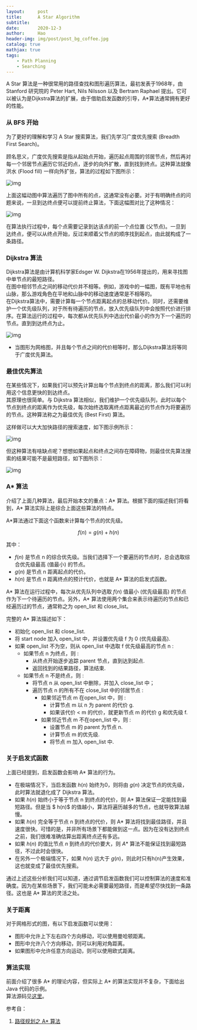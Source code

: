 ```yaml
---
layout:     post
title:      A Star Algorithm
subtitle:   
date:       2020-12-3
author:     Hao
header-img: img/post/post_bg_coffee.jpg
catalog: true
mathjax: true
tags:
    - Path Planning
    - Searching
---
```


A Star 算法是一种很常用的路径查找和图形遍历算法，最初发表于1968年，由 Stanford 研究院的 Peter Hart, Nils Nilsson 以及 Bertram Raphael 提出。它可以被认为是Dijkstra算法的扩展，由于借助启发函数的引导，A*算法通常拥有更好的性能。

### 从 BFS 开始

为了更好的理解和学习 A Star 搜索算法，我们先学习广度优先搜索 (Breadth First Search)。

顾名思义，广度优先搜索是指从起始点开始，遍历起点周围的邻居节点，然后再对每一个邻居节点遍历它邻近的点，逐步的向外扩散，直到找到终点。这种算法就像洪水 (Flood fill) 一样向外扩张，算法的过程如下图所示：

![img](/img/post/breadth_first.gif)

上面这幅动图中算法遍历了图中所有的点，这通常没有必要。对于有明确终点的问题来说，一旦到达终点便可以提前终止算法，下面这幅图对比了这种情况：

![img](/img/post/early_exit.png)

在算法执行过程中，每个点需要记录到达该点的前一个点位置 (父节点)。一旦到达终点，便可以从终点开始，反过来顺着父节点的顺序找到起点，由此就构成了一条路径。

### Dijkstra 算法

Dijkstra算法是由计算机科学家Edsger W. Dijkstra在1956年提出的，用来寻找图中单节点的最短路径。\
在图中相邻节点之间的移动代价并不相等。例如，游戏中的一幅图，既有平地也有山脉，那么游戏角色在平地和山脉中的移动速度通常是不相等的。\
在Dijkstra算法中，需要计算每一个节点距离起点的总移动代价。同时，还需要维护一个优先级队列，对于所有待遍历的节点，放入优先级队列中会按照代价进行排序。在算法运行的过程中，每次都从优先队列中选出代价最小的作为下一个遍历的节点。直到到达终点为止。

![img](/img/post/dijkstra.gif)

+ 当图形为网格图，并且每个节点之间的代价相等时，那么Dijkstra算法将等同于广度优先算法。

### 最佳优先算法

在某些情况下，如果我们可以预先计算出每个节点到终点的距离，那么我们可以利用这个信息更快的到达终点。\
其原理也很简单。与 Dijkstra 算法相似，我们维护一个优先级队列，此时以每个节点到终点的距离作为优先级，每次始终选取离终点距离最近的节点作为将要遍历的节点。这种算法称之为最佳优先 (Best First) 算法。

这样做可以大大加快路径的搜索速度，如下图示例所示：

![img](/img/post/best_first.gif)

但这种算法有啥缺点呢？想想如果起点和终点之间存在障碍物，则最佳优先算法搜索的结果可能不是最短路径，如下图所示：

![img](/img/post/best_first_2.gif)

### A* 算法

介绍了上面几种算法，最后开始本文的重点：A* 算法。根据下面的描述我们将看到，A* 算法实际上是综合上面这些算法的特点。

A*算法通过下面这个函数来计算每个节点的优先级。

$$f(n) = g(n) + h(n)$$

其中：
+ $f(n)$ 是节点 n 的综合优先级。当我们选择下一个要遍历的节点时，总会选取综合优先级最高 (值最小) 的节点。
+ $g(n)$ 是节点 n 距离起点的代价。
+ $h(n)$ 是节点 n 距离终点的预计代价，也就是 A* 算法的启发式函数。

A* 算法在运行过程中，每次从优先队列中选取 $f(n)$ 值最小 (优先级最高) 的节点作为下一个待遍历的节点。另外，A* 算法使用两个集合来表示待遍历的节点和已经遍历过的节点，通常称之为 open_list 和 close_list。

完整的 A* 算法描述如下：

* 初始化 open_list 和 close_list.
* 将 start node 加入 open_list 中，并设置优先级 f 为 0 (优先级最高).
* 如果 open_list 不为空，则从 open_list 中选取 f 优先级最高的节点 n :
    * 如果节点 n 为终点，则 : 
        * 从终点开始逐步追踪 parent 节点，直到达到起点.
        * 返回找到的结果路径，算法结束.
    * 如果节点 n 不是终点，则 :
        * 将节点 n 从 open_list 中删除，并加入 close_list 中；
        * 遍历节点 n 的所有不在 close_list 中的邻居节点 : 
            * 如果邻近节点 m 在open_list 中，则 :
                * 计算节点 m 以 n 为 parent 的代价 g.
                * 如果该代价 < m 的代价，就更新节点 m 的代价 g 和优先级 f.
            * 如果邻近节点 m 不在open_list 中，则 :
                * 设置节点 m 的 parent 为节点 n.
                * 计算节点 m 的优先级.
                * 将节点 m 加入 open_list 中.

### 关于启发式函数

上面已经提到，启发函数会影响 A* 算法的行为。

+ 在极端情况下，当启发函数 $h(n)$ 始终为0，则将由 $g(n)$ 决定节点的优先级，此时算法就退化成了 Dijkstra 算法。
+ 如果 $h(n)$ 始终小于等于节点 n 到终点的代价，则 A* 算法保证一定能找到最短路径。但是当 $ h(n)$ 的值越小，算法将遍历越多的节点，也就导致算法越慢。
+ 如果 $h(n)$ 完全等于节点 n 到终点的代价，则 A* 算法将找到最佳路径，并且速度很快。可惜的是，并非所有场景下都能做到这一点。因为在没有达到终点之前，我们很难准确估算出距离终点还有多远。
+ 如果 $h(n)$ 的值比节点 $n$ 到终点的代价要大，则 $A*$ 算法不能保证找到最短路径，不过此时会很快。
+ 在另外一个极端情况下，如果 $h(n)$ 远大于 $g(n)$，则此时只有h(n)产生效果，这也就变成了最佳优先搜索。

通过上述这些分析我们可以知道，通过调节启发函数我们可以控制算法的速度和准确度。因为在某些场景下，我们可能未必需要最短路径，而是希望尽快找到一条路径。这也是 A* 算法的灵活之处。

### 关于距离

对于网格形式的图，有以下启发函数可以使用：

 + 图形中允许上下左右四个方向移动，可以使用曼哈顿距离。
 + 图形中允许八个方向移动，则可以利用对角距离。
 + 如果图形中允许任意方向运动，则可以使用欧式距离。

### 算法实现

前面介绍了很多 A* 的理论内容，但实际上 A* 的算法实现并不复杂，下面给出 Java 代码的示例。\
算法源码见[这里](https://github.com/Hoozhang/A-Star-Algorithm)。

参考自：
1. [路径规划之 A* 算法](https://paul.pub/a-star-algorithm/)
